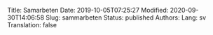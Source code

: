 Title: Samarbeten
Date: 2019-10-05T07:25:27
Modified: 2020-09-30T14:06:58
Slug: sammarbeten
Status: published
Authors: 
Lang: sv
Translation: false

